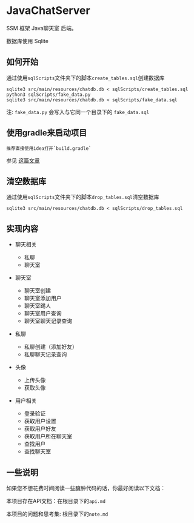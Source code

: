 # JavaChatServer

SSM 框架 Java聊天室 后端。

数据库使用 Sqlite

## 如何开始

通过使用`sqlScripts`文件夹下的脚本`create_tables.sql`创建数据库

```shell
sqlite3 src/main/resources/chatdb.db < sqlScripts/create_tables.sql
python3 sqlScripts/fake_data.py
sqlite3 src/main/resources/chatdb.db < sqlScripts/fake_data.sql
```

注: `fake_data.py` 会写入与它同一个目录下的 `fake_data.sql`

## 使用gradle来启动项目

	推荐直接使用idea打开`build.gradle`

参见 [这篇文章](http://www.cnblogs.com/davenkin/p/gradle-spring-boot.html)

## 清空数据库

通过使用`sqlScripts`文件夹下的脚本`drop_tables.sql`清空数据库

```shell
sqlite3 src/main/resources/chatdb.db < sqlScripts/drop_tables.sql
```

## 实现内容

- 聊天相关
	- 私聊
	- 聊天室

- 聊天室
	- 聊天室创建
	- 聊天室添加用户
	- 聊天室踢人
	- 聊天室用户查询
	- 聊天室聊天记录查询

- 私聊
	- 私聊创建（添加好友）
	- 私聊聊天记录查询

- 头像
	- 上传头像
	- 获取头像

- 用户相关
	- 登录验证
	- 获取用户设置
	- 获取用户好友
	- 获取用户所在聊天室
	- 查找用户
	- 查找聊天室

## 一些说明

如果您不想花费时间阅读一些臃肿代码的话，你最好阅读以下文档：

本项目存在API文档：在根目录下的`api.md`

本项目的问题和思考集: 根目录下的`note.md`
